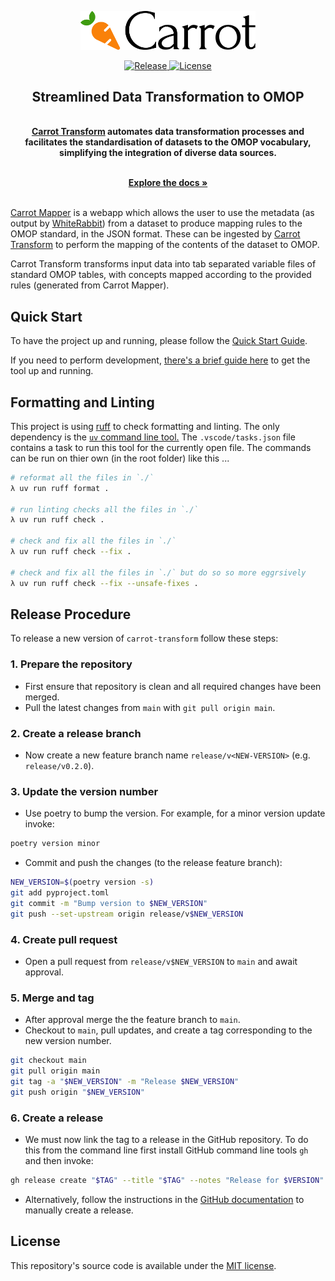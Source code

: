 
<p align="center">
  <a href="https://carrot.ac.uk/" target="_blank">
  <picture>
    <source media="(prefers-color-scheme: dark)" srcset="https://raw.githubusercontent.com/Health-Informatics-UoN/carrot-transform/refs/heads/main/images/logo-dark.png">
    <img alt="Carrot Logo" src="https://raw.githubusercontent.com/Health-Informatics-UoN/carrot-transform/refs/heads/main/images/logo-primary.png" width="280"/>
  </picture>
  </a>
</p>


<p align="center">

<a href="https://github.com/Health-Informatics-UoN/carrot-transform/releases">
  <img src="https://img.shields.io/github/v/release/Health-Informatics-UoN/carrot-transform" alt="Release">
</a>
<a href="https://opensource.org/license/mit">
  <img src="https://img.shields.io/badge/License-MIT-yellow.svg" alt="License">
</a>
</p>


<div align="center">
  <strong>
  <h2>Streamlined Data Transformation to OMOP</h2><br />
<a href="https://carrot.ac.uk/">Carrot Transform</a> automates data transformation processes and facilitates the standardisation of datasets to the OMOP vocabulary, simplifying the integration of diverse data sources.
  <br />
  </strong>
</div>

<p align="center">
  <br />
  <a href="https://carrot.ac.uk/transform" rel="dofollow"><strong>Explore the docs »</strong></a>
  <br />
<br />  

<a href="https://carrot.ac.uk/">Carrot Mapper</a> is a webapp which allows the user to use the metadata (as output by [WhiteRabbit](https://github.com/OHDSI/WhiteRabbit)) from a dataset to produce mapping rules to the OMOP standard, in the JSON format. These can be ingested by [Carrot Transform](https://carrot.ac.uk/transform/quickstart) to perform the mapping of the contents of the dataset to OMOP.

Carrot Transform transforms input data into tab separated variable files of standard OMOP tables, with  concepts mapped according to the provided rules (generated from Carrot Mapper).

## Quick Start

To have the project up and running, please follow the [Quick Start Guide](https://carrot.ac.uk/transform/quickstart).

If you need to perform development, [there's a brief guide here](https://carrot.ac.uk/transform/development) to get the tool up and running.

## Formatting and Linting

This project is using [ruff](https://docs.astral.sh/ruff/) to check formatting and linting. 
The only dependency is the [`uv` command line tool.](https://docs.astral.sh/uv/)
The `.vscode/tasks.json` file contains a task to run this tool for the currently open file. 
The commands can be run on thier own (in the root folder) like this ...

```bash
# reformat all the files in `./`
λ uv run ruff format .

# run linting checks all the files in `./` 
λ uv run ruff check .

# check and fix all the files in `./`
λ uv run ruff check --fix .

# check and fix all the files in `./` but do so so more eggrsively
λ uv run ruff check --fix --unsafe-fixes .
```


## Release Procedure 

To release a new version of `carrot-transform` follow these steps: 

### 1. Prepare the repository
  - First ensure that repository is clean and all required changes have been merged. 
  - Pull the latest changes from `main` with `git pull origin main`. 

### 2. Create a release branch 

- Now create a new feature branch name `release/v<NEW-VERSION>` (e.g. `release/v0.2.0`). 

### 3. Update the version number 
- Use poetry to bump the version. For example, for a minor version update invoke: 
```bash
poetry version minor 
```
- Commit and push the changes (to the release feature branch):
```bash 
NEW_VERSION=$(poetry version -s)
git add pyproject.toml
git commit -m "Bump version to $NEW_VERSION"
git push --set-upstream origin release/v$NEW_VERSION
```

### 4. Create pull request 
- Open a pull request from `release/v$NEW_VERSION` to `main` and await approval.

### 5. Merge and tag 
- After approval merge the the feature branch to `main`. 
- Checkout to `main`, pull updates, and create a tag corresponding to the new version number. 
```bash 
git checkout main
git pull origin main
git tag -a "$NEW_VERSION" -m "Release $NEW_VERSION"
git push origin "$NEW_VERSION"
```

### 6. Create a release

- We must now link the tag to a release in the GitHub repository. To do this from the command line first install GitHub command line tools `gh` and then invoke: 
```bash 
gh release create "$TAG" --title "$TAG" --notes "Release for $VERSION"
```

- Alternatively, follow the instructions in the [GitHub documentation](https://docs.github.com/en/repositories/releasing-projects-on-github/managing-releases-in-a-repository) to manually create a release. 

## License

This repository's source code is available under the [MIT license](LICENSE).
